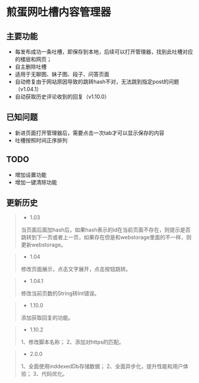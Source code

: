 # 煎蛋网吐槽内容管理器

## 主要功能
* 每发布成功一条吐槽，即保存到本地，后续可以打开管理器，找到此吐槽对应的楼层和网页；
* 自主删除吐槽
* 适用于无聊图、妹子图、段子、问答页面
* 自动修复由于网站原因导致的跳转hash不对，无法跳到指定post的问题（v1.04.1）
* 自动获取历史评论收到的回复（v1.10.0）

## 已知问题
* 新进页面打开管理器后，需要点击一次tab才可以显示保存的内容
* 吐槽按照时间正序排列

## TODO
* 增加设置功能
* 增加一键清除功能

## 更新历史
> * 1.03
>
> 当页面后面加hash后，如果hash表示的id在当前页面不存在，则提示是否跳转到下一页或者上一页，如果存在但是和webstorage里面的不一样，则更新webstorage。

> * 1.04
>
> 修改页面展示，点击文字展开，点击按钮跳转。

> * 1.04.1
>
> 修改当前页数的String转Int错误。

> * 1.10.0
>
> 添加获取回复的功能。

> * 1.10.2
>
> 1、修改脚本名称；
> 2、添加对https的匹配。

> * 2.0.0
>
> 1、全面使用inddexedDb存储数据；
> 2、全面异步化，提升性能和用户体验；
> 3、代码优化。